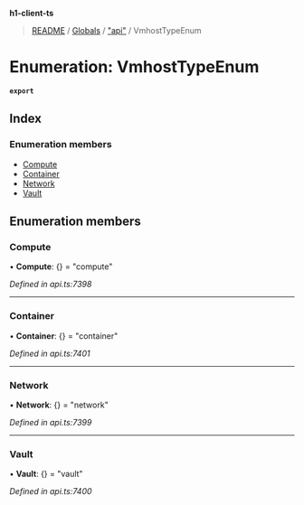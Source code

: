 **h1-client-ts**

> [README](../README.md) / [Globals](../globals.md) / ["api"](../modules/_api_.md) / VmhostTypeEnum

# Enumeration: VmhostTypeEnum

**`export`** 

## Index

### Enumeration members

* [Compute](_api_.vmhosttypeenum.md#compute)
* [Container](_api_.vmhosttypeenum.md#container)
* [Network](_api_.vmhosttypeenum.md#network)
* [Vault](_api_.vmhosttypeenum.md#vault)

## Enumeration members

### Compute

•  **Compute**: {} = "compute"

*Defined in api.ts:7398*

___

### Container

•  **Container**: {} = "container"

*Defined in api.ts:7401*

___

### Network

•  **Network**: {} = "network"

*Defined in api.ts:7399*

___

### Vault

•  **Vault**: {} = "vault"

*Defined in api.ts:7400*
